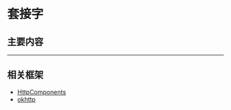 #   套接字


##  主要内容


----


##  相关框架
-   [HttpComponents](http://hc.apache.org/)
-   [okhttp](https://square.github.io/okhttp/)